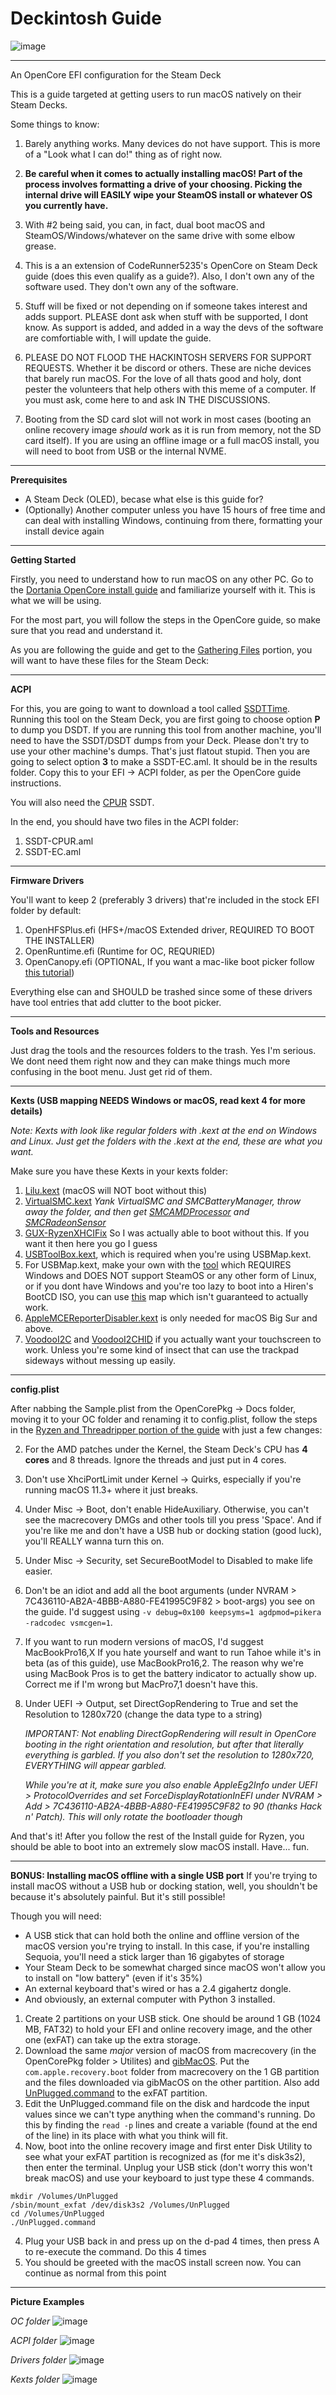 # Deckintosh Guide

![image](https://github.com/user-attachments/assets/7d3877d3-b9c4-4c05-a999-4d8caf38b596)

<hr>

An OpenCore EFI configuration for the Steam Deck

This is a guide targeted at getting users to run macOS natively on their Steam Decks.

Some things to know:

1. Barely anything works. Many devices do not have support. This is more of a "Look what I can do!" thing as of right now.

2. **Be careful when it comes to actually installing macOS! Part of the process involves formatting a drive of your choosing. Picking the internal drive will EASILY wipe your SteamOS install or whatever OS you currently have.**

3. With #2 being said, you can, in fact, dual boot macOS and SteamOS/Windows/whatever on the same drive with some elbow grease.

4. This is a an extension of CodeRunner5235's OpenCore on Steam Deck guide (does this even qualify as a guide?).
Also, I don't own any of the software used. They don't own any of the software.

6. Stuff will be fixed or not depending on if someone takes interest and adds support. PLEASE dont ask when stuff with be supported, I dont know. As support is added, and added in a way the devs of the software are comfortiable with, I will update the guide.

7. PLEASE DO NOT FLOOD THE HACKINTOSH SERVERS FOR SUPPORT REQUESTS. Whether it be discord or others. These are niche devices that barely run macOS. For the love of all thats good and holy, dont pester the volunteers that help others with this meme of a computer. If you must ask, come here to and ask IN THE DISCUSSIONS.

8. Booting from the SD card slot will not work in most cases (booting an online recovery image *should* work as it is run from memory, not the SD card itself). If you are using an offline image or a full macOS install, you will need to boot from USB or the internal NVME.

<hr>

**Prerequisites**
- A Steam Deck (OLED), becase what else is this guide for?
- (Optionally) Another computer unless you have 15 hours of free time and can deal with installing Windows, continuing from there, formatting your install device again

<hr>

**Getting Started**

Firstly, you need to understand how to run macOS on any other PC. Go to the [Dortania OpenCore install guide](https://dortania.github.io/OpenCore-Install-Guide/) and familiarize yourself with it. This is what we will be using.

For the most part, you will follow the steps in the OpenCore guide, so make sure that you read and understand it.

As you are following the guide and get to the [Gathering Files](https://dortania.github.io/OpenCore-Install-Guide/ktext.html) portion, you will want to have these files for the Steam Deck:

<hr>

**ACPI**

For this, you are going to want to download a tool called [SSDTTime](https://github.com/corpnewt/SSDTTime). Running this tool on the Steam Deck, you are first going to choose option **P** to dump you DSDT. If you are running this tool from another machine, you'll need to have the SSDT/DSDT dumps from your Deck. Please don't try to use your other machine's dumps. That's just flatout stupid.
Then you are going to select option **3** to make a SSDT-EC.aml. It should be in the results folder. Copy this to your EFI -> ACPI folder, as per the OpenCore guide instructions.

You will also need the [CPUR](https://github.com/dortania/Getting-Started-With-ACPI/blob/master/extra-files/compiled/SSDT-CPUR.aml) SSDT.

In the end, you should have two files in the ACPI folder:

1. SSDT-CPUR.aml
2. SSDT-EC.aml

<hr>

**Firmware Drivers**

You'll want to keep 2 (preferably 3 drivers) that're included in the stock EFI folder by default:

1. OpenHFSPlus.efi (HFS+/macOS Extended driver, REQUIRED TO BOOT THE INSTALLER)
2. OpenRuntime.efi (Runtime for OC, REQURIED)
3. OpenCanopy.efi (OPTIONAL, If you want a mac-like boot picker follow [this tutorial](https://dortania.github.io/OpenCore-Post-Install/cosmetic/gui.html))

Everything else can and SHOULD be trashed since some of these drivers have tool entries that add clutter to the boot picker.

<hr>

**Tools and Resources**

Just drag the tools and the resources folders to the trash. Yes I'm serious. We dont need them right now and they can make things much more confusing in the boot menu. Just get rid of them.

<hr>

**Kexts (USB mapping NEEDS Windows or macOS, read kext 4 for more details)**

*Note: Kexts with look like regular folders with .kext at the end on Windows and Linux. Just get the folders with the .kext at the end, these are what you want.*

Make sure you have these Kexts in your kexts folder:

1. [Lilu.kext](https://github.com/acidanthera/Lilu/releases) (macOS will NOT boot without this)
2. [VirtualSMC.kext](https://github.com/acidanthera/VirtualSMC/releases) *Yank VirtualSMC and SMCBatteryManager, throw away the folder, and then get [SMCAMDProcessor](https://github.com/trulyspinach/SMCAMDProcessor) and [SMCRadeonSensor](https://github.com/ChefKissInc/SMCRadeonSensors)*
3. [GUX-RyzenXHCIFix](https://github.com/RattletraPM/GUX-RyzenXHCIFix/releases/tag/v1.3.0b1-ryzenxhcifix) So I was actually able to boot without this. If you want it then here you go I guess
4. [USBToolBox.kext](https://github.com/USBToolBox/kext/releases), which is required when you're using USBMap.kext.
5. For USBMap.kext, make your own with the [tool](https://github.com/USBToolBox/tool) which REQUIRES Windows and DOES NOT support SteamOS or any other form of Linux, or if you dont have Windows and you're too lazy to boot into a Hiren's BootCD ISO, you can use [this](https://github.com/CodeRunner5235/Opencore-Steam-Deck/blob/main/UTBMap.zip) map which isn't guaranteed to actually work.
6. [AppleMCEReporterDisabler.kext](https://github.com/acidanthera/bugtracker/files/3703498/AppleMCEReporterDisabler.kext.zip) is only needed for macOS Big Sur and above.
7. [VoodooI2C](https://github.com/VoodooI2C/VoodooI2C) and [VoodooI2CHID](https://github.com/VoodooI2C/VoodooI2CHID) if you actually want your touchscreen to work. Unless you're some kind of insect that can use the trackpad sideways without messing up easily.

<hr>

**config.plist**

After nabbing the Sample.plist from the OpenCorePkg -> Docs folder, moving it to your OC folder and renaming it to config.plist, follow the steps in the [Ryzen and Threadripper portion of the guide](https://dortania.github.io/OpenCore-Install-Guide/AMD/zen.html) with just a few changes:

2. For the AMD patches under the Kernel, the Steam Deck's CPU has **4 cores** and 8 threads. Ignore the threads and just put in 4 cores.

3. Don't use XhciPortLimit under Kernel -> Quirks, especially if you're running macOS 11.3+ where it just breaks.

4. Under Misc -> Boot, don't enable HideAuxiliary. Otherwise, you can't see the macrecovery DMGs and other tools till you press 'Space'. And if you're like me and don't have a USB hub or docking station (good luck), you'll REALLY wanna turn this on.

5. Under Misc -> Security, set SecureBootModel to Disabled to make life easier.

6. Don't be an idiot and add all the boot arguments (under NVRAM > 7C436110-AB2A-4BBB-A880-FE41995C9F82 > boot-args) you see on the guide.
   I'd suggest using `-v debug=0x100 keepsyms=1 agdpmod=pikera -radcodec vsmcgen=1`.

7. If you want to run modern versions of macOS, I'd suggest MacBookPro16,X
   If you hate yourself and want to run Tahoe while it's in beta (as of this guide), use MacBookPro16,2.
   The reason why we're using MacBook Pros is to get the battery indicator to actually show up. Correct me if I'm wrong but MacPro7,1 doesn't have this.

9. Under UEFI -> Output, set DirectGopRendering to True and set the Resolution to 1280x720 (change the data type to a string)

   *IMPORTANT: Not enabling DirectGopRendering will result in OpenCore booting in the right orientation and resolution, but after that literally everything is garbled. If you also don't set the resolution to 1280x720, EVERYTHING will appear garbled.*

   *While you're at it, make sure you also enable AppleEg2Info under UEFI > ProtocolOverrides and set ForceDisplayRotationInEFI under NVRAM > Add > 7C436110-AB2A-4BBB-A880-FE41995C9F82 to 90 (thanks Hack n' Patch). This will only rotate the bootloader though*

And that's it! After you follow the rest of the Install guide for Ryzen, you should be able to boot into an extremely slow macOS install. Have... fun.

<hr>

**BONUS: Installing macOS offline with a single USB port**
If you're trying to install macOS without a USB hub or docking station, well, you shouldn't be because it's absolutely painful.
But it's still possible!

Though you will need:

- A USB stick that can hold both the online and offline version of the macOS version you're trying to install. In this case, if you're installing Sequoia, you'll need a stick larger than 16 gigabytes of storage
- Your Steam Deck to be somewhat charged since macOS won't allow you to install on "low battery" (even if it's 35%)
- An external keyboard that's wired or has a 2.4 gigahertz dongle.
- And obviously, an external computer with Python 3 installed.

1. Create 2 partitions on your USB stick. One should be around 1 GB (1024 MB, FAT32) to hold your EFI and online recovery image, and the other one (exFAT) can take up the extra storage.
2. Download the same *major* version of macOS from macrecovery (in the OpenCorePkg folder > Utilites) and [gibMacOS](https://github.com/corpnewt/gibMacOS). Put the `com.apple.recovery.boot` folder from macrecovery on the 1 GB partition and the files downloaded via gibMacOS on the other partition.
Also add [UnPlugged.command](https://github.com/corpnewt/UnPlugged) to the exFAT partition.
3. Edit the UnPlugged.command file on the disk and hardcode the input values since we can't type anything when the command's running.
Do this by finding the `read -p` lines and create a variable (found at the end of the line) in its place with what you think will fit.
5. Now, boot into the online recovery image and first enter Disk Utility to see what your exFAT partition is recognized as (for me it's disk3s2), then enter the terminal. Unplug your USB stick (don't worry this won't break macOS) and use your keyboard to just type these 4 commands.
```
mkdir /Volumes/UnPlugged
/sbin/mount_exfat /dev/disk3s2 /Volumes/UnPlugged
cd /Volumes/UnPlugged
./UnPlugged.command 
```
4. Plug your USB back in and press up on the d-pad 4 times, then press A to re-execute the command. Do this 4 times
5. You should be greeted with the macOS install screen now. You can continue as normal from this point

<hr>

**Picture Examples**

*OC folder*
![image](https://github.com/user-attachments/assets/4f42c205-2a4a-4b3b-b24f-3e16e08a5e07)


*ACPI folder*
![image](https://github.com/user-attachments/assets/bf2fbe09-fbb3-43ce-b97d-cdc7109b469a)


*Drivers folder*
![image](https://github.com/user-attachments/assets/52ffe87a-b5cb-4a3c-8ca1-ba5b1d309aa1)


*Kexts folder*
![image](https://github.com/user-attachments/assets/b0fc4d40-4adf-4b85-aff5-96067341c09a)
